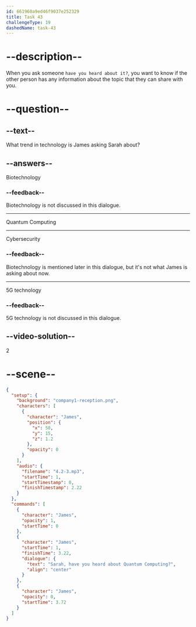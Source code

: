 ```yaml
---
id: 661960a9ed46f9037e252329
title: Task 43
challengeType: 19
dashedName: task-43
---
```


<!-- (Audio) James: Sarah, have you heard about Quantum Computing? -->

# --description--

When you ask someone `have you heard about it?`, you want to know if the other person has any information about the topic that they can share with you.

# --question--

## --text--

What trend in technology is James asking Sarah about?

## --answers--

Biotechnology

### --feedback--

Biotechnology is not discussed in this dialogue.

---

Quantum Computing

---

Cybersecurity

### --feedback--

Biotechnology is mentioned later in this dialogue, but it's not what James is asking about now.

---

5G technology

### --feedback--

5G technology is not discussed in this dialogue.

## --video-solution--

2

# --scene--

```json
{
  "setup": {
    "background": "company1-reception.png",
    "characters": [
      {
        "character": "James",
        "position": {
          "x": 50,
          "y": 15,
          "z": 1.2
        },
        "opacity": 0
      }
    ],
    "audio": {
      "filename": "4.2-3.mp3",
      "startTime": 1,
      "startTimestamp": 0,
      "finishTimestamp": 2.22
    }
  },
  "commands": [
    {
      "character": "James",
      "opacity": 1,
      "startTime": 0
    },
    {
      "character": "James",
      "startTime": 1,
      "finishTime": 3.22,
      "dialogue": {
        "text": "Sarah, have you heard about Quantum Computing?",
        "align": "center"
      }
    },
    {
      "character": "James",
      "opacity": 0,
      "startTime": 3.72
    }
  ]
}
```
